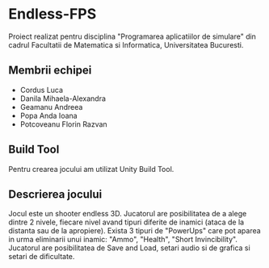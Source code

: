 # Endless-FPS
Proiect realizat pentru disciplina "Programarea aplicatiilor de simulare" din cadrul Facultatii de Matematica si Informatica, Universitatea Bucuresti.

## Membrii echipei
- Cordus Luca
- Danila Mihaela-Alexandra
- Geamanu Andreea
- Popa Anda Ioana
- Potcoveanu Florin Razvan

## Build Tool
Pentru crearea jocului am utilizat Unity Build Tool.

## Descrierea jocului
Jocul este un shooter endless 3D. Jucatorul are posibilitatea de a alege dintre 2 nivele, fiecare nivel avand tipuri diferite de inamici  (ataca de la distanta sau de la apropiere). Exista 3 tipuri de "PowerUps" care pot aparea in urma eliminarii unui inamic: "Ammo", "Health", "Short Invincibility". Jucatorul are posibilitatea de Save and Load, setari audio si de grafica si setari de dificultate.
